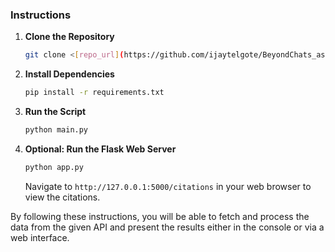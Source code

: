
### Instructions
1. **Clone the Repository**
    ```sh
    git clone <[repo_url](https://github.com/ijaytelgote/BeyondChats_assignment.git)>
    ```
2. **Install Dependencies**
    ```sh
    pip install -r requirements.txt
    ```
3. **Run the Script**
    ```sh
    python main.py
    ```
4. **Optional: Run the Flask Web Server**
    ```sh
    python app.py
    ```
    Navigate to `http://127.0.0.1:5000/citations` in your web browser to view the citations.

By following these instructions, you will be able to fetch and process the data from the given API and present the results either in the console or via a web interface.
